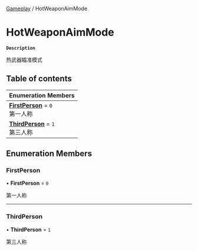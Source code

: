 [Gameplay](../modules/Gameplay.Gameplay.md) / HotWeaponAimMode

# HotWeaponAimMode <Badge type="tip" text="Enumeration" />

**`Description`**

热武器瞄准模式

## Table of contents

| Enumeration Members                                                                      |
| :--------------------------------------------------------------------------------------- |
| **[FirstPerson](Gameplay.Gameplay.HotWeaponAimMode.md#firstperson)** = `0` <br> 第一人称 |
| **[ThirdPerson](Gameplay.Gameplay.HotWeaponAimMode.md#thirdperson)** = `1` <br> 第三人称 |

## Enumeration Members

### FirstPerson

• **FirstPerson** = `0`

第一人称

---

### ThirdPerson

• **ThirdPerson** = `1`

第三人称
